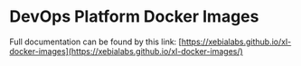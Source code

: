 # DevOps Platform Docker Images

Full documentation can be found by this link: 
[https://xebialabs.github.io/xl-docker-images](https://xebialabs.github.io/xl-docker-images/)
